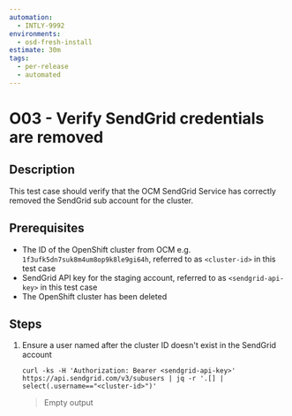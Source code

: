 ```yaml
---
automation:
  - INTLY-9992
environments:
  - osd-fresh-install
estimate: 30m
tags:
  - per-release
  - automated
---
```


# O03 - Verify SendGrid credentials are removed

## Description

This test case should verify that the OCM SendGrid Service has correctly removed the SendGrid sub account for the cluster.

## Prerequisites

- The ID of the OpenShift cluster from OCM e.g. `1f3ufk5dn7suk8m4um8op9k8le9gi64h`, referred to as `<cluster-id>` in this test case
- SendGrid API key for the staging account, referred to as `<sendgrid-api-key>` in this test case
- The OpenShift cluster has been deleted

## Steps

1. Ensure a user named after the cluster ID doesn't exist in the SendGrid account

   ```
   curl -ks -H 'Authorization: Bearer <sendgrid-api-key>' https://api.sendgrid.com/v3/subusers | jq -r '.[] | select(.username=="<cluster-id>")'
   ```

   > Empty output
